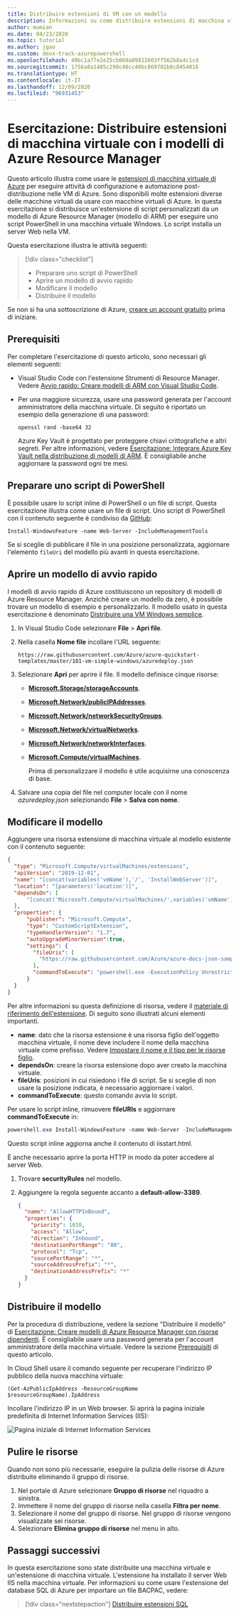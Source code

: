 ```yaml
---
title: Distribuire estensioni di VM con un modello
description: Informazioni su come distribuire estensioni di macchina virtuale con modelli di Azure Resource Manager (modelli di ARM).
author: mumian
ms.date: 04/23/2020
ms.topic: tutorial
ms.author: jgao
ms.custom: devx-track-azurepowershell
ms.openlocfilehash: 49bc1a77e2e25cb069a89812603ff562b8a4c1cd
ms.sourcegitcommit: 1756a8a1485c290c46cc40bc869702b8c8454016
ms.translationtype: HT
ms.contentlocale: it-IT
ms.lasthandoff: 12/09/2020
ms.locfileid: "96931453"
---
```

# <a name="tutorial-deploy-virtual-machine-extensions-with-arm-templates"></a>Esercitazione: Distribuire estensioni di macchina virtuale con i modelli di Azure Resource Manager

Questo articolo illustra come usare le [estensioni di macchina virtuale di Azure](../../virtual-machines/extensions/features-windows.md) per eseguire attività di configurazione e automazione post-distribuzione nelle VM di Azure. Sono disponibili molte estensioni diverse delle macchine virtuali da usare con macchine virtuali di Azure. In questa esercitazione si distribuisce un'estensione di script personalizzati da un modello di Azure Resource Manager (modello di ARM) per eseguire uno script PowerShell in una macchina virtuale Windows. Lo script installa un server Web nella VM.

Questa esercitazione illustra le attività seguenti:

> [!div class="checklist"]
> * Preparare uno script di PowerShell
> * Aprire un modello di avvio rapido
> * Modificare il modello
> * Distribuire il modello

Se non si ha una sottoscrizione di Azure, [creare un account gratuito](https://azure.microsoft.com/free/) prima di iniziare.

## <a name="prerequisites"></a>Prerequisiti

Per completare l'esercitazione di questo articolo, sono necessari gli elementi seguenti:

* Visual Studio Code con l'estensione Strumenti di Resource Manager. Vedere [Avvio rapido: Creare modelli di ARM con Visual Studio Code](quickstart-create-templates-use-visual-studio-code.md).
* Per una maggiore sicurezza, usare una password generata per l'account amministratore della macchina virtuale. Di seguito è riportato un esempio della generazione di una password:

    ```console
    openssl rand -base64 32
    ```

    Azure Key Vault è progettato per proteggere chiavi crittografiche e altri segreti. Per altre informazioni, vedere [Esercitazione: Integrare Azure Key Vault nella distribuzione di modelli di ARM](./template-tutorial-use-key-vault.md). È consigliabile anche aggiornare la password ogni tre mesi.

## <a name="prepare-a-powershell-script"></a>Preparare uno script di PowerShell

È possibile usare lo script inline di PowerShell o un file di script.  Questa esercitazione illustra come usare un file di script. Uno script di PowerShell con il contenuto seguente è condiviso da [GitHub](https://raw.githubusercontent.com/Azure/azure-docs-json-samples/master/tutorial-vm-extension/installWebServer.ps1):

```azurepowershell
Install-WindowsFeature -name Web-Server -IncludeManagementTools
```

Se si sceglie di pubblicare il file in una posizione personalizzata, aggiornare l'elemento `fileUri` del modello più avanti in questa esercitazione.

## <a name="open-a-quickstart-template"></a>Aprire un modello di avvio rapido

I modelli di avvio rapido di Azure costituiscono un repository di modelli di Azure Resource Manager. Anziché creare un modello da zero, è possibile trovare un modello di esempio e personalizzarlo. Il modello usato in questa esercitazione è denominato [Distribuire una VM Windows semplice](https://azure.microsoft.com/resources/templates/101-vm-simple-windows/).

1. In Visual Studio Code selezionare **File** > **Apri file**.
1. Nella casella **Nome file** incollare l'URL seguente:

    ```url
    https://raw.githubusercontent.com/Azure/azure-quickstart-templates/master/101-vm-simple-windows/azuredeploy.json
    ```

1. Selezionare **Apri** per aprire il file.
    Il modello definisce cinque risorse:

   * [**Microsoft.Storage/storageAccounts**](/azure/templates/Microsoft.Storage/storageAccounts).
   * [**Microsoft.Network/publicIPAddresses**](/azure/templates/microsoft.network/publicipaddresses).
   * [**Microsoft.Network/networkSecurityGroups**](/azure/templates/microsoft.network/networksecuritygroups).
   * [**Microsoft.Network/virtualNetworks**](/azure/templates/microsoft.network/virtualnetworks).
   * [**Microsoft.Network/networkInterfaces**](/azure/templates/microsoft.network/networkinterfaces).
   * [**Microsoft.Compute/virtualMachines**](/azure/templates/microsoft.compute/virtualmachines).

     Prima di personalizzare il modello è utile acquisirne una conoscenza di base.

1. Salvare una copia del file nel computer locale con il nome *azuredeploy.json* selezionando **File** > **Salva con nome**.

## <a name="edit-the-template"></a>Modificare il modello

Aggiungere una risorsa estensione di macchina virtuale al modello esistente con il contenuto seguente:

```json
{
  "type": "Microsoft.Compute/virtualMachines/extensions",
  "apiVersion": "2019-12-01",
  "name": "[concat(variables('vmName'),'/', 'InstallWebServer')]",
  "location": "[parameters('location')]",
  "dependsOn": [
      "[concat('Microsoft.Compute/virtualMachines/',variables('vmName'))]"
  ],
  "properties": {
      "publisher": "Microsoft.Compute",
      "type": "CustomScriptExtension",
      "typeHandlerVersion": "1.7",
      "autoUpgradeMinorVersion":true,
      "settings": {
        "fileUris": [
          "https://raw.githubusercontent.com/Azure/azure-docs-json-samples/master/tutorial-vm-extension/installWebServer.ps1"
        ],
        "commandToExecute": "powershell.exe -ExecutionPolicy Unrestricted -File installWebServer.ps1"
      }
  }
}
```

Per altre informazioni su questa definizione di risorsa, vedere il [materiale di riferimento dell'estensione](/azure/templates/microsoft.compute/virtualmachines/extensions). Di seguito sono illustrati alcuni elementi importanti.

* **name**: dato che la risorsa estensione è una risorsa figlio dell'oggetto macchina virtuale, il nome deve includere il nome della macchina virtuale come prefisso. Vedere [Impostare il nome e il tipo per le risorse figlio](child-resource-name-type.md).
* **dependsOn**: creare la risorsa estensione dopo aver creato la macchina virtuale.
* **fileUris**: posizioni in cui risiedono i file di script. Se si sceglie di non usare la posizione indicata, è necessario aggiornare i valori.
* **commandToExecute**: questo comando avvia lo script.

Per usare lo script inline, rimuovere **fileURIs** e aggiornare **commandToExecute** in:

```powershell
powershell.exe Install-WindowsFeature -name Web-Server -IncludeManagementTools && powershell.exe remove-item 'C:\\inetpub\\wwwroot\\iisstart.htm' && powershell.exe Add-Content -Path 'C:\\inetpub\\wwwroot\\iisstart.htm' -Value $('Hello World from ' + $env:computername)
```

Questo script inline aggiorna anche il contenuto di iisstart.html.

È anche necessario aprire la porta HTTP in modo da poter accedere al server Web.

1. Trovare **securityRules** nel modello.
1. Aggiungere la regola seguente accanto a **default-allow-3389**.

    ```json
    {
      "name": "AllowHTTPInBound",
      "properties": {
        "priority": 1010,
        "access": "Allow",
        "direction": "Inbound",
        "destinationPortRange": "80",
        "protocol": "Tcp",
        "sourcePortRange": "*",
        "sourceAddressPrefix": "*",
        "destinationAddressPrefix": "*"
      }
    }
    ```

## <a name="deploy-the-template"></a>Distribuire il modello

Per la procedura di distribuzione, vedere la sezione "Distribuire il modello" di [Esercitazione: Creare modelli di Azure Resource Manager con risorse dipendenti](./template-tutorial-create-templates-with-dependent-resources.md#deploy-the-template). È consigliabile usare una password generata per l'account amministratore della macchina virtuale. Vedere la sezione [Prerequisiti](#prerequisites) di questo articolo.

In Cloud Shell usare il comando seguente per recuperare l'indirizzo IP pubblico della nuova macchina virtuale:

```azurepowershell
(Get-AzPublicIpAddress -ResourceGroupName $resourceGroupName).IpAddress
```

Incollare l'indirizzo IP in un Web browser. Si aprirà la pagina iniziale predefinita di Internet Information Services (IIS):

![Pagina iniziale di Internet Information Services](./media/template-tutorial-deploy-vm-extensions/resource-manager-template-deploy-extensions-customer-script-web-server.png)

## <a name="clean-up-resources"></a>Pulire le risorse

Quando non sono più necessarie, eseguire la pulizia delle risorse di Azure distribuite eliminando il gruppo di risorse.

1. Nel portale di Azure selezionare **Gruppo di risorse** nel riquadro a sinistra.
2. Immettere il nome del gruppo di risorse nella casella **Filtra per nome**.
3. Selezionare il nome del gruppo di risorse.
    Nel gruppo di risorse vengono visualizzate sei risorse.
4. Selezionare **Elimina gruppo di risorse** nel menu in alto.

## <a name="next-steps"></a>Passaggi successivi

In questa esercitazione sono state distribuite una macchina virtuale e un'estensione di macchina virtuale. L'estensione ha installato il server Web IIS nella macchina virtuale. Per informazioni su come usare l'estensione del database SQL di Azure per importare un file BACPAC, vedere:

> [!div class="nextstepaction"]
> [Distribuire estensioni SQL](./template-tutorial-deploy-sql-extensions-bacpac.md)
